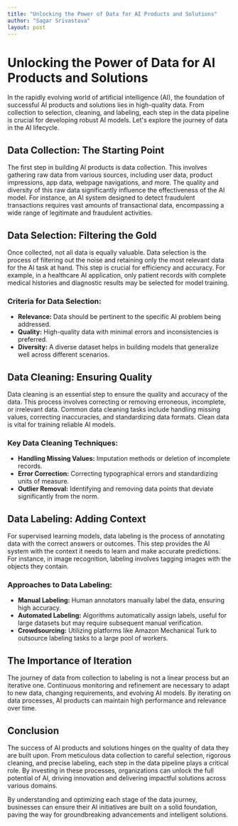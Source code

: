 ```yaml
---
title: "Unlocking the Power of Data for AI Products and Solutions"
author: "Sagar Srivastava"
layout: post
---
```


# Unlocking the Power of Data for AI Products and Solutions

In the rapidly evolving world of artificial intelligence (AI), the foundation of successful AI products and solutions lies in high-quality data. From collection to selection, cleaning, and labeling, each step in the data pipeline is crucial for developing robust AI models. Let's explore the journey of data in the AI lifecycle.

## Data Collection: The Starting Point

The first step in building AI products is data collection. This involves gathering raw data from various sources, including user data, product impressions, app data, webpage navigations, and more. The quality and diversity of this raw data significantly influence the effectiveness of the AI model. For instance, an AI system designed to detect fraudulent transactions requires vast amounts of transactional data, encompassing a wide range of legitimate and fraudulent activities.

## Data Selection: Filtering the Gold

Once collected, not all data is equally valuable. Data selection is the process of filtering out the noise and retaining only the most relevant data for the AI task at hand. This step is crucial for efficiency and accuracy. For example, in a healthcare AI application, only patient records with complete medical histories and diagnostic results may be selected for model training.

### Criteria for Data Selection:

- **Relevance:** Data should be pertinent to the specific AI problem being addressed.
- **Quality:** High-quality data with minimal errors and inconsistencies is preferred.
- **Diversity:** A diverse dataset helps in building models that generalize well across different scenarios.

## Data Cleaning: Ensuring Quality

Data cleaning is an essential step to ensure the quality and accuracy of the data. This process involves correcting or removing erroneous, incomplete, or irrelevant data. Common data cleaning tasks include handling missing values, correcting inaccuracies, and standardizing data formats. Clean data is vital for training reliable AI models.

### Key Data Cleaning Techniques:

- **Handling Missing Values:** Imputation methods or deletion of incomplete records.
- **Error Correction:** Correcting typographical errors and standardizing units of measure.
- **Outlier Removal:** Identifying and removing data points that deviate significantly from the norm.

## Data Labeling: Adding Context

For supervised learning models, data labeling is the process of annotating data with the correct answers or outcomes. This step provides the AI system with the context it needs to learn and make accurate predictions. For instance, in image recognition, labeling involves tagging images with the objects they contain.

### Approaches to Data Labeling:

- **Manual Labeling:** Human annotators manually label the data, ensuring high accuracy.
- **Automated Labeling:** Algorithms automatically assign labels, useful for large datasets but may require subsequent manual verification.
- **Crowdsourcing:** Utilizing platforms like Amazon Mechanical Turk to outsource labeling tasks to a large pool of workers.

## The Importance of Iteration

The journey of data from collection to labeling is not a linear process but an iterative one. Continuous monitoring and refinement are necessary to adapt to new data, changing requirements, and evolving AI models. By iterating on data processes, AI products can maintain high performance and relevance over time.

## Conclusion

The success of AI products and solutions hinges on the quality of data they are built upon. From meticulous data collection to careful selection, rigorous cleaning, and precise labeling, each step in the data pipeline plays a critical role. By investing in these processes, organizations can unlock the full potential of AI, driving innovation and delivering impactful solutions across various domains.

By understanding and optimizing each stage of the data journey, businesses can ensure their AI initiatives are built on a solid foundation, paving the way for groundbreaking advancements and intelligent solutions.
